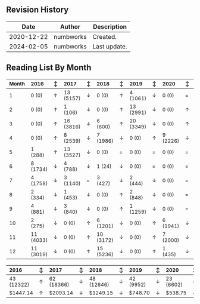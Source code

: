 ## Revision History

|Date|Author|Description|
|---|---|---|
|2020-12-22|numbworks|Created.|
|2024-02-05|numbworks|Last update.|

## Reading List By Month

| <sub>Month</sub>   | <sub>2016</sub>      | <sub>↕</sub>   | <sub>2017</sub>      | <sub>↕</sub>   | <sub>2018</sub>      | <sub>↕</sub>   | <sub>2019</sub>      | <sub>↕</sub>   | <sub>2020</sub>     | <sub>↕</sub>   | <sub>2021</sub>      | <sub>↕</sub>   | <sub>2022</sub>    | <sub>↕</sub>   | <sub>2023</sub>     | <sub>↕</sub>   | <sub>2024</sub>    |
|:-------------------|:---------------------|:---------------|:---------------------|:---------------|:---------------------|:---------------|:---------------------|:---------------|:--------------------|:---------------|:---------------------|:---------------|:-------------------|:---------------|:--------------------|:---------------|:-------------------|
| <sub>1</sub>       | <sub>0 (0)</sub>     | <sub>↑</sub>   | <sub>13 (5157)</sub> | <sub>↓</sub>   | <sub>0 (0)</sub>     | <sub>↑</sub>   | <sub>4 (1061)</sub>  | <sub>↓</sub>   | <sub>0 (0)</sub>    | <sub>=</sub>   | <sub>0 (0)</sub>     | <sub>=</sub>   | <sub>0 (0)</sub>   | <sub>=</sub>   | <sub>0 (0)</sub>    | <sub>↑</sub>   | <sub>3 (855)</sub> |
| <sub>2</sub>       | <sub>0 (0)</sub>     | <sub>↑</sub>   | <sub>1 (106)</sub>   | <sub>↓</sub>   | <sub>0 (0)</sub>     | <sub>↑</sub>   | <sub>13 (2991)</sub> | <sub>↓</sub>   | <sub>0 (0)</sub>    | <sub>↑</sub>   | <sub>11 (1289)</sub> | <sub>↓</sub>   | <sub>0 (0)</sub>   | <sub>=</sub>   | <sub>0 (0)</sub>    | <sub>=</sub>   | <sub>0 (0)</sub>   |
| <sub>3</sub>       | <sub>0 (0)</sub>     | <sub>↑</sub>   | <sub>16 (3816)</sub> | <sub>↓</sub>   | <sub>6 (600)</sub>   | <sub>↑</sub>   | <sub>20 (3349)</sub> | <sub>↓</sub>   | <sub>0 (0)</sub>    | <sub>↑</sub>   | <sub>2 (612)</sub>   | <sub>↓</sub>   | <sub>0 (0)</sub>   | <sub>↑</sub>   | <sub>1 (139)</sub>  | <sub></sub>    | <sub></sub>        |
| <sub>4</sub>       | <sub>0 (0)</sub>     | <sub>↑</sub>   | <sub>8 (2539)</sub>  | <sub>↓</sub>   | <sub>7 (1986)</sub>  | <sub>↓</sub>   | <sub>0 (0)</sub>     | <sub>↑</sub>   | <sub>9 (2226)</sub> | <sub>↓</sub>   | <sub>0 (0)</sub>     | <sub>=</sub>   | <sub>0 (0)</sub>   | <sub>=</sub>   | <sub>0 (0)</sub>    | <sub></sub>    | <sub></sub>        |
| <sub>5</sub>       | <sub>1 (288)</sub>   | <sub>↑</sub>   | <sub>13 (3527)</sub> | <sub>↓</sub>   | <sub>0 (0)</sub>     | <sub>=</sub>   | <sub>0 (0)</sub>     | <sub>=</sub>   | <sub>0 (0)</sub>    | <sub>=</sub>   | <sub>0 (0)</sub>     | <sub>=</sub>   | <sub>0 (0)</sub>   | <sub>=</sub>   | <sub>0 (0)</sub>    | <sub></sub>    | <sub></sub>        |
| <sub>6</sub>       | <sub>8 (1734)</sub>  | <sub>↓</sub>   | <sub>4 (788)</sub>   | <sub>↓</sub>   | <sub>1 (24)</sub>    | <sub>↓</sub>   | <sub>0 (0)</sub>     | <sub>=</sub>   | <sub>0 (0)</sub>    | <sub>=</sub>   | <sub>0 (0)</sub>     | <sub>=</sub>   | <sub>0 (0)</sub>   | <sub>↑</sub>   | <sub>8 (642)</sub>  | <sub></sub>    | <sub></sub>        |
| <sub>7</sub>       | <sub>4 (1758)</sub>  | <sub>↓</sub>   | <sub>3 (1140)</sub>  | <sub>=</sub>   | <sub>3 (427)</sub>   | <sub>↓</sub>   | <sub>2 (444)</sub>   | <sub>↓</sub>   | <sub>0 (0)</sub>    | <sub>=</sub>   | <sub>0 (0)</sub>     | <sub>=</sub>   | <sub>0 (0)</sub>   | <sub>=</sub>   | <sub>0 (0)</sub>    | <sub></sub>    | <sub></sub>        |
| <sub>8</sub>       | <sub>2 (334)</sub>   | <sub>↓</sub>   | <sub>1 (453)</sub>   | <sub>↓</sub>   | <sub>0 (0)</sub>     | <sub>↑</sub>   | <sub>2 (848)</sub>   | <sub>↓</sub>   | <sub>0 (0)</sub>    | <sub>=</sub>   | <sub>0 (0)</sub>     | <sub>=</sub>   | <sub>0 (0)</sub>   | <sub>↑</sub>   | <sub>4 (1170)</sub> | <sub></sub>    | <sub></sub>        |
| <sub>9</sub>       | <sub>4 (881)</sub>   | <sub>↓</sub>   | <sub>3 (840)</sub>   | <sub>↓</sub>   | <sub>0 (0)</sub>     | <sub>↑</sub>   | <sub>1 (1259)</sub>  | <sub>↓</sub>   | <sub>0 (0)</sub>    | <sub>=</sub>   | <sub>0 (0)</sub>     | <sub>↑</sub>   | <sub>1 (360)</sub> | <sub>↑</sub>   | <sub>9 (1969)</sub> | <sub></sub>    | <sub></sub>        |
| <sub>10</sub>      | <sub>2 (275)</sub>   | <sub>↓</sub>   | <sub>0 (0)</sub>     | <sub>↑</sub>   | <sub>6 (1201)</sub>  | <sub>↓</sub>   | <sub>0 (0)</sub>     | <sub>↑</sub>   | <sub>6 (1941)</sub> | <sub>↓</sub>   | <sub>0 (0)</sub>     | <sub>=</sub>   | <sub>0 (0)</sub>   | <sub>=</sub>   | <sub>0 (0)</sub>    | <sub></sub>    | <sub></sub>        |
| <sub>11</sub>      | <sub>11 (4033)</sub> | <sub>↓</sub>   | <sub>0 (0)</sub>     | <sub>↑</sub>   | <sub>10 (3172)</sub> | <sub>↓</sub>   | <sub>0 (0)</sub>     | <sub>↑</sub>   | <sub>7 (2000)</sub> | <sub>↓</sub>   | <sub>0 (0)</sub>     | <sub>=</sub>   | <sub>0 (0)</sub>   | <sub>=</sub>   | <sub>0 (0)</sub>    | <sub></sub>    | <sub></sub>        |
| <sub>12</sub>      | <sub>11 (3019)</sub> | <sub>↓</sub>   | <sub>0 (0)</sub>     | <sub>↑</sub>   | <sub>15 (5236)</sub> | <sub>↓</sub>   | <sub>0 (0)</sub>     | <sub>↑</sub>   | <sub>1 (435)</sub>  | <sub>↓</sub>   | <sub>0 (0)</sub>     | <sub>=</sub>   | <sub>0 (0)</sub>   | <sub>↑</sub>   | <sub>3 (588)</sub>  | <sub></sub>    | <sub></sub>        |

| <sub>2016</sub>       | <sub>↕</sub>   | <sub>2017</sub>       | <sub>↕</sub>   | <sub>2018</sub>       | <sub>↕</sub>   | <sub>2019</sub>      | <sub>↕</sub>   | <sub>2020</sub>      | <sub>↕</sub>   | <sub>2021</sub>      | <sub>↕</sub>   | <sub>2022</sub>    | <sub>↕</sub>   | <sub>2023</sub>      | <sub>↕</sub>   | <sub>2024</sub>    |
|:----------------------|:---------------|:----------------------|:---------------|:----------------------|:---------------|:---------------------|:---------------|:---------------------|:---------------|:---------------------|:---------------|:-------------------|:---------------|:---------------------|:---------------|:-------------------|
| <sub>43 (12322)</sub> | <sub>↑</sub>   | <sub>62 (18366)</sub> | <sub>↓</sub>   | <sub>48 (12646)</sub> | <sub>↓</sub>   | <sub>42 (9952)</sub> | <sub>↓</sub>   | <sub>23 (6602)</sub> | <sub>↓</sub>   | <sub>13 (1901)</sub> | <sub>↓</sub>   | <sub>1 (360)</sub> | <sub>↑</sub>   | <sub>25 (4508)</sub> | <sub>↓</sub>   | <sub>3 (855)</sub> |
| <sub>$1447.14</sub>   | <sub>↑</sub>   | <sub>$2093.14</sub>   | <sub>↓</sub>   | <sub>$1249.15</sub>   | <sub>↓</sub>   | <sub>$748.70</sub>   | <sub>↓</sub>   | <sub>$538.75</sub>   | <sub>↓</sub>   | <sub>$169.92</sub>   | <sub>↓</sub>   | <sub>$49.99</sub>  | <sub>↑</sub>   | <sub>$594.80</sub>   | <sub>↓</sub>   | <sub>$132.47</sub> |
